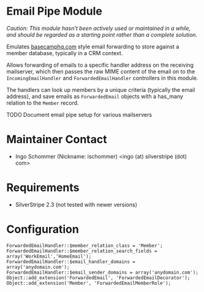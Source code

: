 # Email Pipe Module #

*Caution: This module hasn't been actively used or maintained in a while,
and should be regarded as a starting point rather than a complete solution.*

Emulates [basecamphq.com](http://help.37signals.com/basecamp/questions/198-can-i-email-a-message-to-basecamp)
style email forwarding to store against a member database, typically in a CRM context.

Allows forwarding of emails to a specific handler address on the receiving mailserver,
which then passes the raw MIME content of the email on to the
`IncomingEmailHandler` and `ForwardedEmailHandler` controllers in this module. 

The handlers can look up members by a unique criteria (typically the email address),
and save emails as `ForwardedEmail` objects with a has_many relation to the `Member` record.

TODO Document email pipe setup for various mailservers

# Maintainer Contact
 * Ingo Schommer (Nickname: ischommer) <ingo (at) silverstripe (dot) com>

# Requirements

 * SilverStripe 2.3 (not tested with newer versions)

# Configuration #

	ForwardedEmailHandler::$member_relation_class = 'Member';
	ForwardedEmailHandler::$member_relation_search_fields = array('WorkEmail','HomeEmail');
	ForwardedEmailHandler::$email_handler_domains = array('anydomain.com');
	ForwardedEmailHandler::$email_sender_domains = array('anydomain.com');
	Object::add_extension('ForwardedEmail', 'ForwardedEmailDecorator');
	Object::add_extension('Member', 'ForwardedEmailMemberRole');
